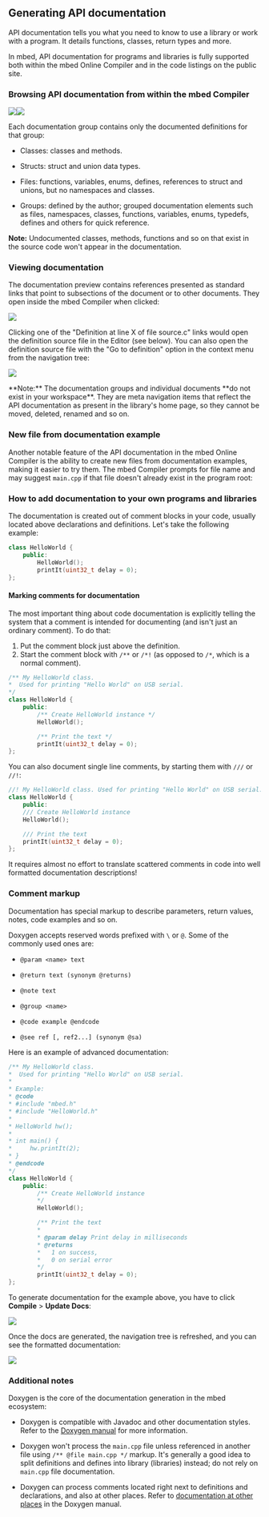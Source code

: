 ## Generating API documentation

API documentation tells you what you need to know to use a library or work with a program. It details functions, classes, return types and more.

In mbed, API documentation for programs and libraries is fully supported both within the mbed Online Compiler and in the code listings on the public site.

### Browsing API documentation from within the mbed Compiler

<span class="images">![](images/docs_in_library_1.png)![](images/docs_in_library_2.png)</span>

Each documentation group contains only the documented definitions for that group:

* Classes: classes and methods.

* Structs: struct and union data types.

* Files: functions, variables, enums, defines, references to struct and unions, but no namespaces and classes.

* Groups: defined by the author; grouped documentation elements such as files, namespaces, classes, functions, variables, enums, typedefs, defines and others for quick reference.

<span class="notes">**Note:** Undocumented classes, methods, functions and so on that exist in the source code won't appear in the documentation.</span>

### Viewing documentation

The documentation preview contains references presented as standard links that point to subsections of the document or to other documents. They open inside the mbed Compiler when clicked:

<span class="images">![](images/docs_preview1.png)</span>

Clicking one of the "Definition at line X of file source.c" links would open the definition source file in the Editor (see below). You can also open the definition source file with the "Go to definition" option in the context menu from the navigation tree:

<span class="images">![](images/docs_preview2.png)</span>

<span class="notes">
**Note:** The documentation groups and individual documents **do not exist in your workspace**. They are meta navigation items that reflect the API documentation as present in the library's home page, so they cannot be moved, deleted, renamed and so on.
</span>

### New file from documentation example

Another notable feature of the API documentation in the mbed Online Compiler is the ability to create new files from documentation examples, making it easier to try them. The mbed Compiler prompts for file name and may suggest ``main.cpp`` if that file doesn't already exist in the program root:

### How to add documentation to your own programs and libraries

The documentation is created out of comment blocks in your code, usually located above declarations and definitions. Let's take the following example:

```c++
class HelloWorld {
	public:
		HelloWorld();
		printIt(uint32_t delay = 0);
};
```

#### Marking comments for documentation

The most important thing about code documentation is explicitly telling the system that a comment is intended for documenting (and isn't just an ordinary comment). To do that:

1. Put the comment block just above the definition.
1. Start the comment block with ``/**`` or ``/*!`` (as opposed to ``/*``, which is a normal comment).


```c++
/** My HelloWorld class.
*  Used for printing "Hello World" on USB serial.
*/
class HelloWorld {
	public:
		/** Create HelloWorld instance */
		HelloWorld();

		/** Print the text */
		printIt(uint32_t delay = 0);
};
```

You can also document single line comments, by starting them with ``///`` or ``//!``:

```c++
//! My HelloWorld class. Used for printing "Hello World" on USB serial.
class HelloWorld {
	public:
	/// Create HelloWorld instance
	HelloWorld();

	/// Print the text
	printIt(uint32_t delay = 0);
};
```

It requires almost no effort to translate scattered comments in code into well formatted documentation descriptions!

### Comment markup

Documentation has special markup to describe parameters, return values, notes, code examples and so on.

Doxygen accepts reserved words prefixed with ``\`` or ``@``. Some of the commonly used ones are:

* `@param <name> text`

* `@return text (synonym @returns)`

* `@note text`

* `@group <name>`

* `@code example @endcode`

* `@see ref [, ref2...] (synonym @sa)`

Here is an example of advanced documentation:

```c++
/** My HelloWorld class.
*  Used for printing "Hello World" on USB serial.
*
* Example:
* @code
* #include "mbed.h"
* #include "HelloWorld.h"
*
* HelloWorld hw();
*
* int main() {
*     hw.printIt(2);
* }
* @endcode
*/
class HelloWorld {
	public:
		/** Create HelloWorld instance
		*/
		HelloWorld();

		/** Print the text
		*
		* @param delay Print delay in milliseconds
		* @returns
		*   1 on success,
		*   0 on serial error
		*/
		printIt(uint32_t delay = 0);
};
```

To generate documentation for the example above, you have to click **Compile** > **Update Docs**:

<span class="images">![](images/docs_update.png)</span>

Once the docs are generated, the navigation tree is refreshed, and you can see the formatted documentation:

<span class="images">![](images/docs_example.png)</span>

### Additional notes

Doxygen is the core of the documentation generation in the mbed ecosystem:

* Doxygen is compatible with Javadoc and other documentation styles. Refer to the [Doxygen manual](http://www.stack.nl/~dimitri/doxygen/manual.html) for more information.

* Doxygen won't process the ``main.cpp`` file unless referenced in another file using ```/** @file main.cpp */``` markup. It's generally a good idea to split definitions and defines into library (libraries) instead; do not rely on ``main.cpp`` file documentation.

* Doxygen can process comments located right next to definitions and declarations, and also at other places. Refer to [documentation at other places](http://www.stack.nl/~dimitri/doxygen/docblocks.html#structuralcommands) in the Doxygen manual.
